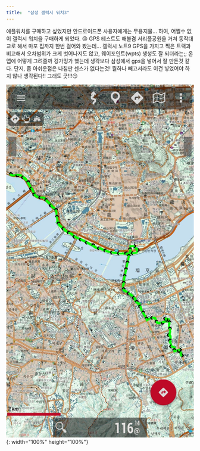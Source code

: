 ```yaml
---
title:  "삼성 갤럭시 워치3"
---
```


애플워치를 구매하고 싶었지만 안드로이드폰 사용자에게는 무용지물... 하여, 어쩔수 없이 갤럭시 워치을 구매하게 되었다. 😣
GPS 테스트도 해볼겸 서리풀공원을 거쳐 동작대교로 해서 마포 집까지 한번 걸어와 봤는데...
갤럭시 노트9 GPS을 가지고 찍은 트랙과 비교해서 오차범위가 크게 벗어나지도 않고, 웨이포인트(wpts) 생성도 잘 되더라는;;
온맵에 어떻게 그려줄까 깅가밍가 했는데 생각보다 삼성에서 gps을 넣어서 잘 만든것 같다. 
단지, 좀 아쉬운점은 나침판 센스가 없다는것! 뭘하나 빼고서라도 이건 넣었어야 하지 않나 생각된다!! 그래도 굿!!!😏
  
![워치3트랙](/images/road/04.jpg){: width="100%" height="100%"}
